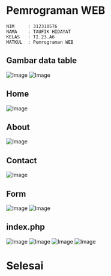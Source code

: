 # Pemrograman WEB
```
NIM     : 312310576
NAMA    : TAUFIK HIDAYAT
KELAS   : TI.23.A6
MATKUL  : Pemrograman WEB
```
## Gambar data table
![Image](ss/ss1.png)
![Image](ss/ss11.png)

## Home
![Image](ss/ss7.png)
## About
![Image](ss/ss8.png)
## Contact
![Image](ss/ss9.png)
## Form
![Image](ss/ss10.png)
![Image](ss/ss2.png)
## index.php
![Image](ss/ss3.png)
![Image](ss/ss4.png)
![Image](ss/ss5.png)
![Image](ss/ss6.png)
# Selesai
